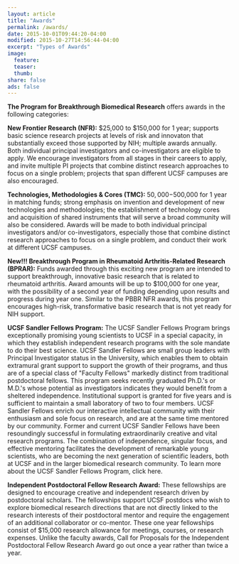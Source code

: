 ```yaml
---
layout: article
title: "Awards"
permalink: /awards/
date: 2015-10-01T09:44:20-04:00
modified: 2015-10-27T14:56:44-04:00
excerpt: "Types of Awards"
image:
  feature:
  teaser:
  thumb:
share: false
ads: false
---
```

**The Program for Breakthrough Biomedical Research** offers awards in the following categories:

**New Frontier Research (NFR):** $25,000 to $150,000 for 1 year; supports basic science research projects at levels of risk and innovaton that substantially exceed those supported by NIH; multiple awards annually. Both individual principal investigators and co-investigators are eligible to apply. We encourage investigators from all stages in their careers to apply, and invite multiple PI projects that combine distinct research approaches to focus on a single problem; projects that span different UCSF campuses are also encouraged.

**Technologies, Methodologies & Cores (TMC):** $50,000-$500,000 for 1 year in matching funds; strong emphasis on invention and development of new technologies and methodologies; the establishment of technology cores and acquisition of shared instruments that will serve a broad community will also be considered. Awards will be made to both individual principal investigators and/or co-investigators, especially those that combine distinct research approaches to focus on a single problem, and conduct their work at different UCSF campuses.

**New!!! Breakthrough Program in Rheumatoid Arthritis-Related Research (BPRAR):** Funds awarded through this exciting new program are intended to support breakthrough, innovative basic research that is related to rheumatoid arthritis. Award amounts will be up to $100,000 for one year, with the possibility of a second year of funding depending upon results and progress during year one. Similar to the PBBR NFR awards, this program encourages high-risk, transformative basic research that is not yet ready for NIH support.

**UCSF Sandler Fellows Program:** The UCSF Sandler Fellows Program brings exceptionally promising young scientists to UCSF in a special capacity, in which they establish independent research programs with the sole mandate to do their best science. UCSF Sandler Fellows are small group leaders with Principal Investigator status in the University, which enables them to obtain extramural grant support to support the growth of their programs, and thus are of a special class of "Faculty Fellows" markedly distinct from traditional postdoctoral fellows. This program seeks recently graduated Ph.D.'s or M.D.'s whose potential as investigators indicates they would benefit from a sheltered independence. Institutional support is granted for five years and is sufficient to maintain a small laboratory of two to four members. UCSF Sandler Fellows enrich our interactive intellectual community with their enthusiasm and sole focus on research, and are at the same time mentored by our community. Former and current UCSF Sandler Fellows have been resoundingly successful in formulating extraordinarily creative and vital research programs. The combination of independence, singular focus, and effective mentoring facilitates the development of remarkable young scientists, who are becoming the next generation of scientific leaders, both at UCSF and in the larger biomedical research community. To learn more about the UCSF Sandler Fellows Program, click here.

**Independent Postdoctoral Fellow Research Award:** These fellowships are designed to encourage creative and independent research driven by postdoctoral scholars. The fellowships support UCSF postdocs who wish to explore biomedical research directions that are not directly linked to the research interests of their postdoctoral mentor and require the engagement of an additional collaborator or co-mentor. These one year fellowships consist of $15,000 research allowance for meetings, courses, or research expenses. Unlike the faculty awards, Call for Proposals for the Independent Postdoctoral Fellow Research Award go out once a year rather than twice a year.